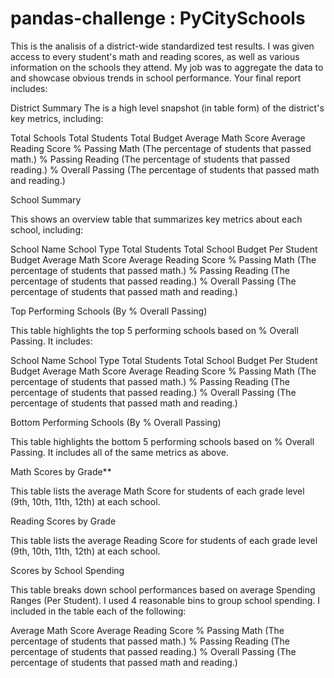 # pandas-challenge : PyCitySchools

This is the analisis of a district-wide standardized test results. I was given access to every student's math and reading scores, as well as various information on the schools they attend. My job was to aggregate the data to and showcase obvious trends in school performance.
Your final report includes:

District Summary
The is a high level snapshot (in table form) of the district's key metrics, including:

Total Schools
Total Students
Total Budget
Average Math Score
Average Reading Score
% Passing Math (The percentage of students that passed math.)
% Passing Reading (The percentage of students that passed reading.)
% Overall Passing (The percentage of students that passed math and reading.)

School Summary

This shows an overview table that summarizes key metrics about each school, including:

School Name
School Type
Total Students
Total School Budget
Per Student Budget
Average Math Score
Average Reading Score
% Passing Math (The percentage of students that passed math.)
% Passing Reading (The percentage of students that passed reading.)
% Overall Passing (The percentage of students that passed math and reading.)


Top Performing Schools (By % Overall Passing)

This table highlights the top 5 performing schools based on % Overall Passing. It includes:

School Name
School Type
Total Students
Total School Budget
Per Student Budget
Average Math Score
Average Reading Score
% Passing Math (The percentage of students that passed math.)
% Passing Reading (The percentage of students that passed reading.)
% Overall Passing (The percentage of students that passed math and reading.)


Bottom Performing Schools (By % Overall Passing)

This table highlights the bottom 5 performing schools based on % Overall Passing. It includes all of the same metrics as above.


Math Scores by Grade**

This table lists the average Math Score for students of each grade level (9th, 10th, 11th, 12th) at each school.


Reading Scores by Grade

This table lists the average Reading Score for students of each grade level (9th, 10th, 11th, 12th) at each school.


Scores by School Spending

This table breaks down school performances based on average Spending Ranges (Per Student). I used 4 reasonable bins to group school spending. I included in the table each of the following:

Average Math Score
Average Reading Score
% Passing Math (The percentage of students that passed math.)
% Passing Reading (The percentage of students that passed reading.)
% Overall Passing (The percentage of students that passed math and reading.)

